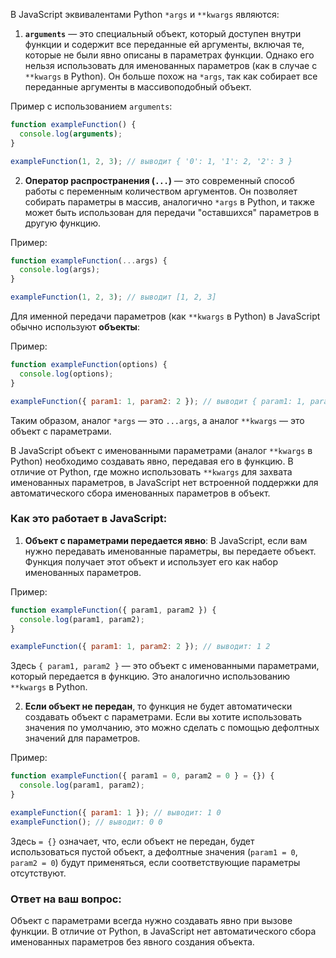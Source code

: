 В JavaScript эквивалентами Python `*args` и `**kwargs` являются:

1. **`arguments`** — это специальный объект, который доступен внутри функции и содержит все переданные ей аргументы, включая те, которые не были явно описаны в параметрах функции. Однако его нельзя использовать для именованных параметров (как в случае с `**kwargs` в Python). Он больше похож на `*args`, так как собирает все переданные аргументы в массивоподобный объект.

Пример с использованием `arguments`:

```javascript
function exampleFunction() {
  console.log(arguments);
}

exampleFunction(1, 2, 3); // выводит { '0': 1, '1': 2, '2': 3 }
```

2. **Оператор распространения (`...`)** — это современный способ работы с переменным количеством аргументов. Он позволяет собирать параметры в массив, аналогично `*args` в Python, и также может быть использован для передачи "оставшихся" параметров в другую функцию.

Пример:

```javascript
function exampleFunction(...args) {
  console.log(args);
}

exampleFunction(1, 2, 3); // выводит [1, 2, 3]
```

Для именной передачи параметров (как `**kwargs` в Python) в JavaScript обычно используют **объекты**:

Пример:

```javascript
function exampleFunction(options) {
  console.log(options);
}

exampleFunction({ param1: 1, param2: 2 }); // выводит { param1: 1, param2: 2 }
```

Таким образом, аналог `*args` — это `...args`, а аналог `**kwargs` — это объект с параметрами.


В JavaScript объект с именованными параметрами (аналог `**kwargs` в Python) необходимо создавать явно, передавая его в функцию. В отличие от Python, где можно использовать `**kwargs` для захвата именованных параметров, в JavaScript нет встроенной поддержки для автоматического сбора именованных параметров в объект.

### Как это работает в JavaScript:

1. **Объект с параметрами передается явно**:
   В JavaScript, если вам нужно передавать именованные параметры, вы передаете объект. Функция получает этот объект и использует его как набор именованных параметров.

Пример:

```javascript
function exampleFunction({ param1, param2 }) {
  console.log(param1, param2);
}

exampleFunction({ param1: 1, param2: 2 }); // выводит: 1 2
```

Здесь `{ param1, param2 }` — это объект с именованными параметрами, который передается в функцию. Это аналогично использованию `**kwargs` в Python.

2. **Если объект не передан**, то функция не будет автоматически создавать объект с параметрами. Если вы хотите использовать значения по умолчанию, это можно сделать с помощью дефолтных значений для параметров.

Пример:

```javascript
function exampleFunction({ param1 = 0, param2 = 0 } = {}) {
  console.log(param1, param2);
}

exampleFunction({ param1: 1 }); // выводит: 1 0
exampleFunction(); // выводит: 0 0
```

Здесь `= {}` означает, что, если объект не передан, будет использоваться пустой объект, а дефолтные значения (`param1 = 0`, `param2 = 0`) будут применяться, если соответствующие параметры отсутствуют.

### Ответ на ваш вопрос:

Объект с параметрами всегда нужно создавать явно при вызове функции. В отличие от Python, в JavaScript нет автоматического сбора именованных параметров без явного создания объекта.

